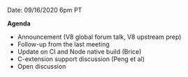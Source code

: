 Date: 09/16/2020 6pm PT

**Agenda**
- Announcement (V8 global forum talk, V8 upstream prep)
- Follow-up from the last meeting
- Update on CI and Node native build (Brice)
- C-extension support discussion (Peng et al)
- Open discussion